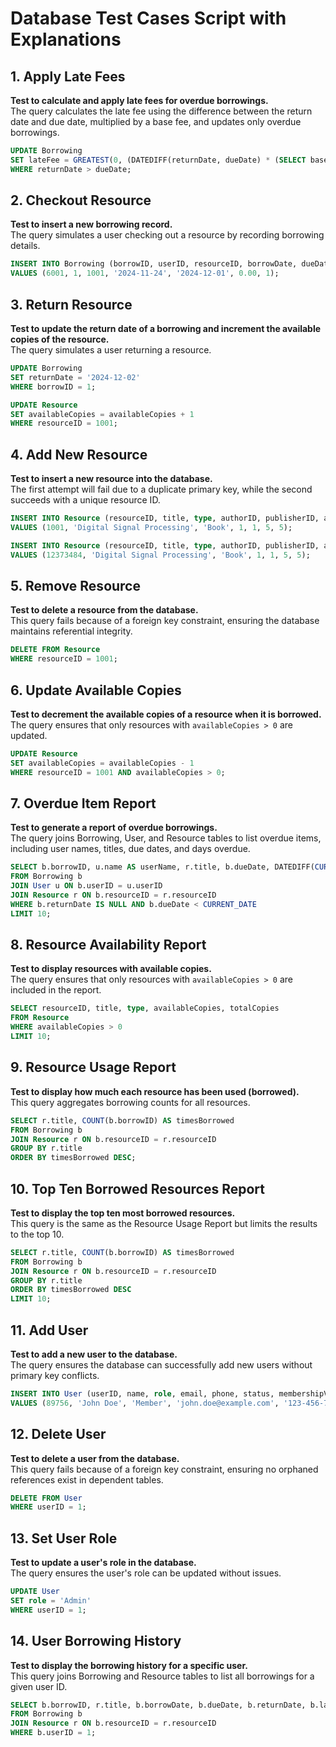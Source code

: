 # Database Test Cases Script with Explanations

## 1. Apply Late Fees
**Test to calculate and apply late fees for overdue borrowings.**  
The query calculates the late fee using the difference between the return date and due date, multiplied by a base fee, and updates only overdue borrowings.
```sql
UPDATE Borrowing 
SET lateFee = GREATEST(0, (DATEDIFF(returnDate, dueDate) * (SELECT baseFee FROM FeePolicy WHERE policyID = Borrowing.policyID))) 
WHERE returnDate > dueDate;
```

## 2. Checkout Resource
**Test to insert a new borrowing record.**  
The query simulates a user checking out a resource by recording borrowing details.
```sql
INSERT INTO Borrowing (borrowID, userID, resourceID, borrowDate, dueDate, lateFee, policyID) 
VALUES (6001, 1, 1001, '2024-11-24', '2024-12-01', 0.00, 1);
```

## 3. Return Resource
**Test to update the return date of a borrowing and increment the available copies of the resource.**  
The query simulates a user returning a resource.
```sql
UPDATE Borrowing 
SET returnDate = '2024-12-02' 
WHERE borrowID = 1;

UPDATE Resource 
SET availableCopies = availableCopies + 1 
WHERE resourceID = 1001;
```

## 4. Add New Resource
**Test to insert a new resource into the database.**  
The first attempt will fail due to a duplicate primary key, while the second succeeds with a unique resource ID.
```sql
INSERT INTO Resource (resourceID, title, type, authorID, publisherID, availableCopies, totalCopies) 
VALUES (1001, 'Digital Signal Processing', 'Book', 1, 1, 5, 5);

INSERT INTO Resource (resourceID, title, type, authorID, publisherID, availableCopies, totalCopies) 
VALUES (12373484, 'Digital Signal Processing', 'Book', 1, 1, 5, 5);
```

## 5. Remove Resource
**Test to delete a resource from the database.**  
This query fails because of a foreign key constraint, ensuring the database maintains referential integrity.
```sql
DELETE FROM Resource 
WHERE resourceID = 1001;
```

## 6. Update Available Copies
**Test to decrement the available copies of a resource when it is borrowed.**  
The query ensures that only resources with `availableCopies > 0` are updated.
```sql
UPDATE Resource 
SET availableCopies = availableCopies - 1 
WHERE resourceID = 1001 AND availableCopies > 0;
```

## 7. Overdue Item Report
**Test to generate a report of overdue borrowings.**  
The query joins Borrowing, User, and Resource tables to list overdue items, including user names, titles, due dates, and days overdue.
```sql
SELECT b.borrowID, u.name AS userName, r.title, b.dueDate, DATEDIFF(CURRENT_DATE, b.dueDate) AS daysOverdue 
FROM Borrowing b 
JOIN User u ON b.userID = u.userID 
JOIN Resource r ON b.resourceID = r.resourceID 
WHERE b.returnDate IS NULL AND b.dueDate < CURRENT_DATE 
LIMIT 10;
```

## 8. Resource Availability Report
**Test to display resources with available copies.**  
The query ensures that only resources with `availableCopies > 0` are included in the report.
```sql
SELECT resourceID, title, type, availableCopies, totalCopies 
FROM Resource 
WHERE availableCopies > 0 
LIMIT 10;
```

## 9. Resource Usage Report
**Test to display how much each resource has been used (borrowed).**  
This query aggregates borrowing counts for all resources.
```sql
SELECT r.title, COUNT(b.borrowID) AS timesBorrowed 
FROM Borrowing b 
JOIN Resource r ON b.resourceID = r.resourceID 
GROUP BY r.title 
ORDER BY timesBorrowed DESC;
```

## 10. Top Ten Borrowed Resources Report
**Test to display the top ten most borrowed resources.**  
This query is the same as the Resource Usage Report but limits the results to the top 10.
```sql
SELECT r.title, COUNT(b.borrowID) AS timesBorrowed 
FROM Borrowing b 
JOIN Resource r ON b.resourceID = r.resourceID 
GROUP BY r.title 
ORDER BY timesBorrowed DESC 
LIMIT 10;
```

## 11. Add User
**Test to add a new user to the database.**  
The query ensures the database can successfully add new users without primary key conflicts.
```sql
INSERT INTO User (userID, name, role, email, phone, status, membershipValidUntil) 
VALUES (89756, 'John Doe', 'Member', 'john.doe@example.com', '123-456-7890', 'Active', '2025-12-31');
```

## 12. Delete User
**Test to delete a user from the database.**  
This query fails because of a foreign key constraint, ensuring no orphaned references exist in dependent tables.
```sql
DELETE FROM User 
WHERE userID = 1;
```

## 13. Set User Role
**Test to update a user's role in the database.**  
The query ensures the user's role can be updated without issues.
```sql
UPDATE User 
SET role = 'Admin' 
WHERE userID = 1;
```

## 14. User Borrowing History
**Test to display the borrowing history for a specific user.**  
This query joins Borrowing and Resource tables to list all borrowings for a given user ID.
```sql
SELECT b.borrowID, r.title, b.borrowDate, b.dueDate, b.returnDate, b.lateFee 
FROM Borrowing b 
JOIN Resource r ON b.resourceID = r.resourceID 
WHERE b.userID = 1;
```
```
